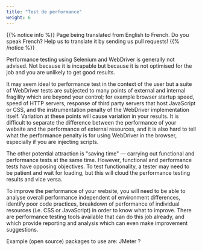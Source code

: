 ```yaml
---
title: "Test de performance"
weight: 6
---
```


{{% notice info %}}
<i class="fas fa-language"></i> Page being translated from 
English to French. Do you speak French? Help us to translate
it by sending us pull requests!
{{% /notice %}}

Performance testing using Selenium and WebDriver
is generally not advised.
Not because it is incapable
but because it is not optimised for the job
and you are unlikely to get good results.

It may seem ideal to performance test
in the context of the user but a suite of WebDriver tests
are subjected to many points of external and internal fragility
which are beyond your control;
for example browser startup speed,
speed of HTTP servers,
response of third party servers that host JavaScript or CSS,
and the instrumentation penalty
of the WebDriver implementation itself.
Variation at these points will cause variation in your results.
It is difficult to separate the difference
between the performance of your website
and the performance of external resources,
and it is also hard to tell what the performance penalty is
for using WebDriver in the browser,
especially if you are injecting scripts.

The other potential attraction is "saving time" —
carrying out functional and performance tests at the same time.
However, functional and performance tests have opposing objectives.
To test functionality, a tester may need to be patient
and wait for loading,
but this will cloud the performance testing results and vice versa.

To improve the performance of your website,
you will need to be able to analyse overall performance
independent of environment differences,
identify poor code practices,
breakdown of performance of individual resources
(i.e. CSS or JavaScript)
in order to know what to improve.
There are performance testing tools available
that can do this job already,
and which provide reporting and analysis
which can even make improvement suggestions.

Example (open source) packages to use are: JMeter ?
